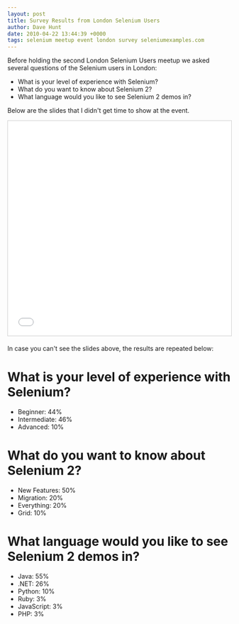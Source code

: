 ```yaml
---
layout: post
title: Survey Results from London Selenium Users
author: Dave Hunt
date: 2010-04-22 13:44:39 +0000
tags: selenium meetup event london survey seleniumexamples.com
---
```

Before holding the second London Selenium Users meetup we asked several
questions of the Selenium users in London<!--more-->:

 * What is your level of experience with Selenium?
 * What do you want to know about Selenium 2?
 * What language would you like to see Selenium 2 demos in?

Below are the slides that I didn't get time to show at the event.

<iframe src="//www.slideshare.net/slideshow/embed_code/key/47xVXPRYFFl962" width="595" height="485" frameborder="0" marginwidth="0" marginheight="0" scrolling="no" style="border:1px solid #CCC; border-width:1px; margin-bottom:5px; max-width: 100%;" allowfullscreen> </iframe>

In case you can't see the slides above, the results are repeated below:

# What is your level of experience with Selenium?

 * Beginner: 44%
 * Intermediate: 46%
 * Advanced: 10%

# What do you want to know about Selenium 2?

 * New Features: 50%
 * Migration: 20%
 * Everything: 20%
 * Grid: 10%

# What language would you like to see Selenium 2 demos in?

 * Java: 55%
 * .NET: 26%
 * Python: 10%
 * Ruby: 3%
 * JavaScript: 3%
 * PHP: 3%
